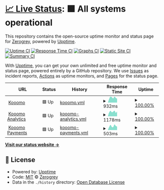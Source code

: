 # [📈 Live Status](https://zerogrey.github.io/StatusPage): <!--live status--> **🟩 All systems operational**

This repository contains the open-source uptime monitor and status page for [Zerogrey](http://www.zerogrey.com), powered by [Upptime](https://github.com/upptime/upptime).

[![Uptime CI](https://github.com/zerogrey/StatusPage/workflows/Uptime%20CI/badge.svg)](https://github.com/zerogrey/StatusPage/actions?query=workflow%3A%22Uptime+CI%22)
[![Response Time CI](https://github.com/zerogrey/StatusPage/workflows/Response%20Time%20CI/badge.svg)](https://github.com/zerogrey/StatusPage/actions?query=workflow%3A%22Response+Time+CI%22)
[![Graphs CI](https://github.com/zerogrey/StatusPage/workflows/Graphs%20CI/badge.svg)](https://github.com/zerogrey/StatusPage/actions?query=workflow%3A%22Graphs+CI%22)
[![Static Site CI](https://github.com/zerogrey/StatusPage/workflows/Static%20Site%20CI/badge.svg)](https://github.com/zerogrey/StatusPage/actions?query=workflow%3A%22Static+Site+CI%22)
[![Summary CI](https://github.com/zerogrey/StatusPage/workflows/Summary%20CI/badge.svg)](https://github.com/zerogrey/StatusPage/actions?query=workflow%3A%22Summary+CI%22)

With [Upptime](https://upptime.js.org), you can get your own unlimited and free uptime monitor and status page, powered entirely by a GitHub repository. We use [Issues](https://github.com/zerogrey/StatusPage/issues) as incident reports, [Actions](https://github.com/zerogrey/StatusPage/actions) as uptime monitors, and [Pages](https://zerogrey.github.io/StatusPage) for the status page.

<!--start: status pages-->
<!-- This summary is generated by Upptime (https://github.com/upptime/upptime) -->
<!-- Do not edit this manually, your changes will be overwritten -->
<!-- prettier-ignore -->
| URL | Status | History | Response Time | Uptime |
| --- | ------ | ------- | ------------- | ------ |
| <img alt="" src="https://icons.duckduckgo.com/ip3/www.kooomo.com.ico" height="13"> [Kooomo](https://www.kooomo.com) | 🟩 Up | [kooomo.yml](https://github.com/Zerogrey/StatusPage/commits/HEAD/history/kooomo.yml) | <details><summary><img alt="Response time graph" src="./graphs/kooomo/response-time-week.png" height="20"> 932ms</summary><br><a href="https://status.kooomo.com/history/kooomo"><img alt="Response time 1047" src="https://img.shields.io/endpoint?url=https%3A%2F%2Fraw.githubusercontent.com%2FZerogrey%2FStatusPage%2FHEAD%2Fapi%2Fkooomo%2Fresponse-time.json"></a><br><a href="https://status.kooomo.com/history/kooomo"><img alt="24-hour response time 749" src="https://img.shields.io/endpoint?url=https%3A%2F%2Fraw.githubusercontent.com%2FZerogrey%2FStatusPage%2FHEAD%2Fapi%2Fkooomo%2Fresponse-time-day.json"></a><br><a href="https://status.kooomo.com/history/kooomo"><img alt="7-day response time 932" src="https://img.shields.io/endpoint?url=https%3A%2F%2Fraw.githubusercontent.com%2FZerogrey%2FStatusPage%2FHEAD%2Fapi%2Fkooomo%2Fresponse-time-week.json"></a><br><a href="https://status.kooomo.com/history/kooomo"><img alt="30-day response time 943" src="https://img.shields.io/endpoint?url=https%3A%2F%2Fraw.githubusercontent.com%2FZerogrey%2FStatusPage%2FHEAD%2Fapi%2Fkooomo%2Fresponse-time-month.json"></a><br><a href="https://status.kooomo.com/history/kooomo"><img alt="1-year response time 1054" src="https://img.shields.io/endpoint?url=https%3A%2F%2Fraw.githubusercontent.com%2FZerogrey%2FStatusPage%2FHEAD%2Fapi%2Fkooomo%2Fresponse-time-year.json"></a></details> | <details><summary><a href="https://status.kooomo.com/history/kooomo">100.00%</a></summary><a href="https://status.kooomo.com/history/kooomo"><img alt="All-time uptime 99.93%" src="https://img.shields.io/endpoint?url=https%3A%2F%2Fraw.githubusercontent.com%2FZerogrey%2FStatusPage%2FHEAD%2Fapi%2Fkooomo%2Fuptime.json"></a><br><a href="https://status.kooomo.com/history/kooomo"><img alt="24-hour uptime 100.00%" src="https://img.shields.io/endpoint?url=https%3A%2F%2Fraw.githubusercontent.com%2FZerogrey%2FStatusPage%2FHEAD%2Fapi%2Fkooomo%2Fuptime-day.json"></a><br><a href="https://status.kooomo.com/history/kooomo"><img alt="7-day uptime 100.00%" src="https://img.shields.io/endpoint?url=https%3A%2F%2Fraw.githubusercontent.com%2FZerogrey%2FStatusPage%2FHEAD%2Fapi%2Fkooomo%2Fuptime-week.json"></a><br><a href="https://status.kooomo.com/history/kooomo"><img alt="30-day uptime 100.00%" src="https://img.shields.io/endpoint?url=https%3A%2F%2Fraw.githubusercontent.com%2FZerogrey%2FStatusPage%2FHEAD%2Fapi%2Fkooomo%2Fuptime-month.json"></a><br><a href="https://status.kooomo.com/history/kooomo"><img alt="1-year uptime 99.94%" src="https://img.shields.io/endpoint?url=https%3A%2F%2Fraw.githubusercontent.com%2FZerogrey%2FStatusPage%2FHEAD%2Fapi%2Fkooomo%2Fuptime-year.json"></a></details>
| <img alt="" src="https://icons.duckduckgo.com/ip3/analytics.kooomo.com.ico" height="13"> [Kooomo Analytics](https://analytics.kooomo.com) | 🟩 Up | [kooomo-analytics.yml](https://github.com/Zerogrey/StatusPage/commits/HEAD/history/kooomo-analytics.yml) | <details><summary><img alt="Response time graph" src="./graphs/kooomo-analytics/response-time-week.png" height="20"> 1178ms</summary><br><a href="https://status.kooomo.com/history/kooomo-analytics"><img alt="Response time 1149" src="https://img.shields.io/endpoint?url=https%3A%2F%2Fraw.githubusercontent.com%2FZerogrey%2FStatusPage%2FHEAD%2Fapi%2Fkooomo-analytics%2Fresponse-time.json"></a><br><a href="https://status.kooomo.com/history/kooomo-analytics"><img alt="24-hour response time 1236" src="https://img.shields.io/endpoint?url=https%3A%2F%2Fraw.githubusercontent.com%2FZerogrey%2FStatusPage%2FHEAD%2Fapi%2Fkooomo-analytics%2Fresponse-time-day.json"></a><br><a href="https://status.kooomo.com/history/kooomo-analytics"><img alt="7-day response time 1178" src="https://img.shields.io/endpoint?url=https%3A%2F%2Fraw.githubusercontent.com%2FZerogrey%2FStatusPage%2FHEAD%2Fapi%2Fkooomo-analytics%2Fresponse-time-week.json"></a><br><a href="https://status.kooomo.com/history/kooomo-analytics"><img alt="30-day response time 1261" src="https://img.shields.io/endpoint?url=https%3A%2F%2Fraw.githubusercontent.com%2FZerogrey%2FStatusPage%2FHEAD%2Fapi%2Fkooomo-analytics%2Fresponse-time-month.json"></a><br><a href="https://status.kooomo.com/history/kooomo-analytics"><img alt="1-year response time 1180" src="https://img.shields.io/endpoint?url=https%3A%2F%2Fraw.githubusercontent.com%2FZerogrey%2FStatusPage%2FHEAD%2Fapi%2Fkooomo-analytics%2Fresponse-time-year.json"></a></details> | <details><summary><a href="https://status.kooomo.com/history/kooomo-analytics">100.00%</a></summary><a href="https://status.kooomo.com/history/kooomo-analytics"><img alt="All-time uptime 99.07%" src="https://img.shields.io/endpoint?url=https%3A%2F%2Fraw.githubusercontent.com%2FZerogrey%2FStatusPage%2FHEAD%2Fapi%2Fkooomo-analytics%2Fuptime.json"></a><br><a href="https://status.kooomo.com/history/kooomo-analytics"><img alt="24-hour uptime 100.00%" src="https://img.shields.io/endpoint?url=https%3A%2F%2Fraw.githubusercontent.com%2FZerogrey%2FStatusPage%2FHEAD%2Fapi%2Fkooomo-analytics%2Fuptime-day.json"></a><br><a href="https://status.kooomo.com/history/kooomo-analytics"><img alt="7-day uptime 100.00%" src="https://img.shields.io/endpoint?url=https%3A%2F%2Fraw.githubusercontent.com%2FZerogrey%2FStatusPage%2FHEAD%2Fapi%2Fkooomo-analytics%2Fuptime-week.json"></a><br><a href="https://status.kooomo.com/history/kooomo-analytics"><img alt="30-day uptime 100.00%" src="https://img.shields.io/endpoint?url=https%3A%2F%2Fraw.githubusercontent.com%2FZerogrey%2FStatusPage%2FHEAD%2Fapi%2Fkooomo-analytics%2Fuptime-month.json"></a><br><a href="https://status.kooomo.com/history/kooomo-analytics"><img alt="1-year uptime 98.37%" src="https://img.shields.io/endpoint?url=https%3A%2F%2Fraw.githubusercontent.com%2FZerogrey%2FStatusPage%2FHEAD%2Fapi%2Fkooomo-analytics%2Fuptime-year.json"></a></details>
| <img alt="" src="https://www.kooomo.com/themes/178/default_theme/images/payments/KooomoPayments.jpg" height="13"> [Kooomo Payments](https://checkoutshopper-live.adyen.com) | 🟩 Up | [kooomo-payments.yml](https://github.com/Zerogrey/StatusPage/commits/HEAD/history/kooomo-payments.yml) | <details><summary><img alt="Response time graph" src="./graphs/kooomo-payments/response-time-week.png" height="20"> 503ms</summary><br><a href="https://status.kooomo.com/history/kooomo-payments"><img alt="Response time 488" src="https://img.shields.io/endpoint?url=https%3A%2F%2Fraw.githubusercontent.com%2FZerogrey%2FStatusPage%2FHEAD%2Fapi%2Fkooomo-payments%2Fresponse-time.json"></a><br><a href="https://status.kooomo.com/history/kooomo-payments"><img alt="24-hour response time 446" src="https://img.shields.io/endpoint?url=https%3A%2F%2Fraw.githubusercontent.com%2FZerogrey%2FStatusPage%2FHEAD%2Fapi%2Fkooomo-payments%2Fresponse-time-day.json"></a><br><a href="https://status.kooomo.com/history/kooomo-payments"><img alt="7-day response time 503" src="https://img.shields.io/endpoint?url=https%3A%2F%2Fraw.githubusercontent.com%2FZerogrey%2FStatusPage%2FHEAD%2Fapi%2Fkooomo-payments%2Fresponse-time-week.json"></a><br><a href="https://status.kooomo.com/history/kooomo-payments"><img alt="30-day response time 503" src="https://img.shields.io/endpoint?url=https%3A%2F%2Fraw.githubusercontent.com%2FZerogrey%2FStatusPage%2FHEAD%2Fapi%2Fkooomo-payments%2Fresponse-time-month.json"></a><br><a href="https://status.kooomo.com/history/kooomo-payments"><img alt="1-year response time 492" src="https://img.shields.io/endpoint?url=https%3A%2F%2Fraw.githubusercontent.com%2FZerogrey%2FStatusPage%2FHEAD%2Fapi%2Fkooomo-payments%2Fresponse-time-year.json"></a></details> | <details><summary><a href="https://status.kooomo.com/history/kooomo-payments">100.00%</a></summary><a href="https://status.kooomo.com/history/kooomo-payments"><img alt="All-time uptime 100.00%" src="https://img.shields.io/endpoint?url=https%3A%2F%2Fraw.githubusercontent.com%2FZerogrey%2FStatusPage%2FHEAD%2Fapi%2Fkooomo-payments%2Fuptime.json"></a><br><a href="https://status.kooomo.com/history/kooomo-payments"><img alt="24-hour uptime 100.00%" src="https://img.shields.io/endpoint?url=https%3A%2F%2Fraw.githubusercontent.com%2FZerogrey%2FStatusPage%2FHEAD%2Fapi%2Fkooomo-payments%2Fuptime-day.json"></a><br><a href="https://status.kooomo.com/history/kooomo-payments"><img alt="7-day uptime 100.00%" src="https://img.shields.io/endpoint?url=https%3A%2F%2Fraw.githubusercontent.com%2FZerogrey%2FStatusPage%2FHEAD%2Fapi%2Fkooomo-payments%2Fuptime-week.json"></a><br><a href="https://status.kooomo.com/history/kooomo-payments"><img alt="30-day uptime 100.00%" src="https://img.shields.io/endpoint?url=https%3A%2F%2Fraw.githubusercontent.com%2FZerogrey%2FStatusPage%2FHEAD%2Fapi%2Fkooomo-payments%2Fuptime-month.json"></a><br><a href="https://status.kooomo.com/history/kooomo-payments"><img alt="1-year uptime 100.00%" src="https://img.shields.io/endpoint?url=https%3A%2F%2Fraw.githubusercontent.com%2FZerogrey%2FStatusPage%2FHEAD%2Fapi%2Fkooomo-payments%2Fuptime-year.json"></a></details>

<!--end: status pages-->

[**Visit our status website →**](https://zerogrey.github.io/StatusPage)

## 📄 License

- Powered by: [Upptime](https://github.com/upptime/upptime)
- Code: [MIT](./LICENSE) © [Zerogrey](http://www.zerogrey.com)
- Data in the `./history` directory: [Open Database License](https://opendatacommons.org/licenses/odbl/1-0/)
